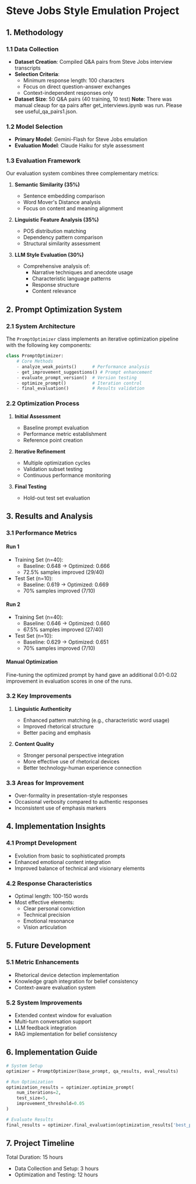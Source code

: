 



# Steve Jobs Style Emulation Project

## 1. Methodology

### 1.1 Data Collection
- **Dataset Creation**: Compiled Q&A pairs from Steve Jobs interview transcripts
- **Selection Criteria**:
  - Minimum response length: 100 characters
  - Focus on direct question-answer exchanges
  - Context-independent responses only
- **Dataset Size**: 50 Q&A pairs (40 training, 10 test)
  **Note**: There was manual cleaup for qa pairs after get_interviews.ipynb was run. Please see useful_qa_pairs1.json.

### 1.2 Model Selection
- **Primary Model**: Gemini-Flash for Steve Jobs emulation
- **Evaluation Model**: Claude Haiku for style assessment

### 1.3 Evaluation Framework
Our evaluation system combines three complementary metrics:

1. **Semantic Similarity (35%)**
   - Sentence embedding comparison
   - Word Mover's Distance analysis
   - Focus on content and meaning alignment

2. **Linguistic Feature Analysis (35%)**
   - POS distribution matching
   - Dependency pattern comparison
   - Structural similarity assessment

3. **LLM Style Evaluation (30%)**
   - Comprehensive analysis of:
     - Narrative techniques and anecdote usage
     - Characteristic language patterns
     - Response structure
     - Content relevance

## 2. Prompt Optimization System

### 2.1 System Architecture
The `PromptOptimizer` class implements an iterative optimization pipeline with the following key components:

```python
class PromptOptimizer:
    # Core Methods
    - analyze_weak_points()      # Performance analysis
    - get_improvement_suggestions() # Prompt enhancement
    - evaluate_prompt_version()  # Version testing
    - optimize_prompt()          # Iteration control
    - final_evaluation()         # Results validation
```

### 2.2 Optimization Process
1. **Initial Assessment**
   - Baseline prompt evaluation
   - Performance metric establishment
   - Reference point creation

2. **Iterative Refinement**
   - Multiple optimization cycles
   - Validation subset testing
   - Continuous performance monitoring

3. **Final Testing**
   - Hold-out test set evaluation

## 3. Results and Analysis

### 3.1 Performance Metrics
#### Run 1
- Training Set (n=40):
  - Baseline: 0.648 → Optimized: 0.666
  - 72.5% samples improved (29/40)
- Test Set (n=10):
  - Baseline: 0.619 → Optimized: 0.669
  - 70% samples improved (7/10)

#### Run 2
- Training Set (n=40):
  - Baseline: 0.646 → Optimized: 0.660
  - 67.5% samples improved (27/40)
- Test Set (n=10):
  - Baseline: 0.629 → Optimized: 0.651
  - 70% samples improved (7/10)

#### Manual Optimization
Fine-tuning the optimized prompt by hand gave an additional 0.01-0.02 improvement in evaluation scores in one of the runs.

### 3.2 Key Improvements
1. **Linguistic Authenticity**
   - Enhanced pattern matching (e.g., characteristic word usage)
   - Improved rhetorical structure
   - Better pacing and emphasis

2. **Content Quality**
   - Stronger personal perspective integration
   - More effective use of rhetorical devices
   - Better technology-human experience connection

### 3.3 Areas for Improvement
- Over-formality in presentation-style responses
- Occasional verbosity compared to authentic responses
- Inconsistent use of emphasis markers

## 4. Implementation Insights

### 4.1 Prompt Development
- Evolution from basic to sophisticated prompts
- Enhanced emotional content integration
- Improved balance of technical and visionary elements

### 4.2 Response Characteristics
- Optimal length: 100-150 words
- Most effective elements:
  - Clear personal conviction
  - Technical precision
  - Emotional resonance
  - Vision articulation

## 5. Future Development

### 5.1 Metric Enhancements
- Rhetorical device detection implementation
- Knowledge graph integration for belief consistency
- Context-aware evaluation system

### 5.2 System Improvements
- Extended context window for evaluation
- Multi-turn conversation support
- LLM feedback integration
- RAG implementation for belief consistency

## 6. Implementation Guide

```python
# System Setup
optimizer = PromptOptimizer(base_prompt, qa_results, eval_results)

# Run Optimization
optimization_results = optimizer.optimize_prompt(
    num_iterations=2,
    test_size=5,
    improvement_threshold=0.05
)

# Evaluate Results
final_results = optimizer.final_evaluation(optimization_results['best_prompt'])
```

## 7. Project Timeline
Total Duration: 15 hours
- Data Collection and Setup: 3 hours
- Optimization and Testing: 12 hours
